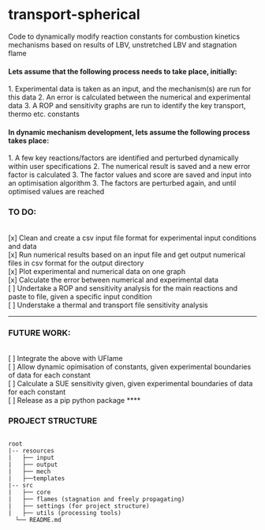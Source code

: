 # transport-spherical
Code to dynamically modify reaction constants for combustion kinetics mechanisms based on results of LBV, unstretched LBV and stagnation flame

<h4>Lets assume that the following process needs to take place, initially:  </h4>
1. Experimental data is taken as an input, and the mechanism(s) are run for this data
2. An error is calculated between the numerical and experimental data
3. A ROP and sensitivity graphs are run to identify the key transport, thermo etc. constants

<h4>In dynamic mechanism development, lets assume the following process takes place: </h4>
1. A few key reactions/factors are identified and perturbed dynamically within user specifications
2. The numerical result is saved and a new error factor is calculated
3. The factor values and score are saved and input into an optimisation algorithm
3. The factors are perturbed again, and until optimised values are reached


<h3> TO DO: </h3>

<br>[x] Clean and create a csv input file format for experimental input conditions and data
<br>[x] Run numerical results based on an input file and get output numerical files in csv format for the output directory
<br>[x] Plot experimental and numerical data on one graph
<br>[x] Calculate the error between numerical and experimental data
<br>[ ] Undertake a ROP and sensitivity analysis for the main reactions and paste to file, given a specific input condition
<br>[ ] Understake a thermal and transport file sensitivity analysis

****

<h3> FUTURE WORK: </h3>
<br>[ ] Integrate the above with UFlame
<br>[ ] Allow dynamic opimisation of constants, given experimental boundaries of data for each constant
<br>[ ] Calculate a SUE sensitivity given, given experimental boundaries of data for each constant
<br>[ ] Release as a pip python package
****


<h3> PROJECT STRUCTURE </h3>
<pre>
<code>
root
|-- resources
|   ├── input
|   ├── output
|   ├── mech
|   ├──templates
|-- src
|   ├── core
|   ├── flames (stagnation and freely propagating)
|   ├── settings (for project structure)
|   ├── utils (processing tools)
  └── README.md
</code>
</pre>
